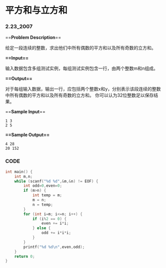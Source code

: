 # 平方和与立方和

### 2.23_2007

==**Problem Description**==

给定一段连续的整数，求出他们中所有偶数的平方和以及所有奇数的立方和。

 **==Input==**

输入数据包含多组测试实例，每组测试实例包含一行，由两个整数m和n组成。

 **==Output==**

对于每组输入数据，输出一行，应包括两个整数x和y，分别表示该段连续的整数中所有偶数的平方和以及所有奇数的立方和。
你可以认为32位整数足以保存结果。

 ==**Sample Input**==

```
1 3
2 5
```

 **==Sample Output==**

```
4 28
20 152
```



### CODE

```C
int main() {
    int m,n;
    while (scanf("%d %d",&m,&n) != EOF) {
        int odd=0,even=0;
        if (m>n) {
            int temp = m;
            m = n;
            n = temp;
        }
        for (int i=m; i<=n; i++) {
            if (i%2 == 0) {
                even += i*i;
            } else {
                odd += i*i*i;
            }
        }
        printf("%d %d\n",even,odd);
    }
    return 0;
}
```

